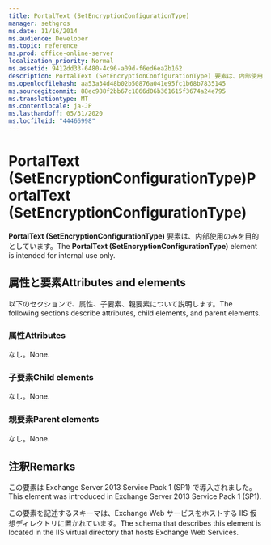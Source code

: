 ```yaml
---
title: PortalText (SetEncryptionConfigurationType)
manager: sethgros
ms.date: 11/16/2014
ms.audience: Developer
ms.topic: reference
ms.prod: office-online-server
localization_priority: Normal
ms.assetid: 9412dd33-6480-4c96-a09d-f6ed6ea2b162
description: PortalText (SetEncryptionConfigurationType) 要素は、内部使用のみを目的としています。
ms.openlocfilehash: aa53a34d48b02b50876a041e95fc1b68b7835145
ms.sourcegitcommit: 88ec988f2bb67c1866d06b361615f3674a24e795
ms.translationtype: MT
ms.contentlocale: ja-JP
ms.lasthandoff: 05/31/2020
ms.locfileid: "44466998"
---
```

# <a name="portaltext-setencryptionconfigurationtype"></a><span data-ttu-id="ab984-103">PortalText (SetEncryptionConfigurationType)</span><span class="sxs-lookup"><span data-stu-id="ab984-103">PortalText (SetEncryptionConfigurationType)</span></span>

<span data-ttu-id="ab984-104">**PortalText (SetEncryptionConfigurationType)** 要素は、内部使用のみを目的としています。</span><span class="sxs-lookup"><span data-stu-id="ab984-104">The **PortalText (SetEncryptionConfigurationType)** element is intended for internal use only.</span></span> 

## <a name="attributes-and-elements"></a><span data-ttu-id="ab984-105">属性と要素</span><span class="sxs-lookup"><span data-stu-id="ab984-105">Attributes and elements</span></span>

<span data-ttu-id="ab984-106">以下のセクションで、属性、子要素、親要素について説明します。</span><span class="sxs-lookup"><span data-stu-id="ab984-106">The following sections describe attributes, child elements, and parent elements.</span></span>
  
### <a name="attributes"></a><span data-ttu-id="ab984-107">属性</span><span class="sxs-lookup"><span data-stu-id="ab984-107">Attributes</span></span>

<span data-ttu-id="ab984-108">なし。</span><span class="sxs-lookup"><span data-stu-id="ab984-108">None.</span></span>
  
### <a name="child-elements"></a><span data-ttu-id="ab984-109">子要素</span><span class="sxs-lookup"><span data-stu-id="ab984-109">Child elements</span></span>

<span data-ttu-id="ab984-110">なし。</span><span class="sxs-lookup"><span data-stu-id="ab984-110">None.</span></span>
  
### <a name="parent-elements"></a><span data-ttu-id="ab984-111">親要素</span><span class="sxs-lookup"><span data-stu-id="ab984-111">Parent elements</span></span>

<span data-ttu-id="ab984-112">なし。</span><span class="sxs-lookup"><span data-stu-id="ab984-112">None.</span></span>
  
## <a name="remarks"></a><span data-ttu-id="ab984-113">注釈</span><span class="sxs-lookup"><span data-stu-id="ab984-113">Remarks</span></span>

<span data-ttu-id="ab984-114">この要素は Exchange Server 2013 Service Pack 1 (SP1) で導入されました。</span><span class="sxs-lookup"><span data-stu-id="ab984-114">This element was introduced in Exchange Server 2013 Service Pack 1 (SP1).</span></span>
  
<span data-ttu-id="ab984-115">この要素を記述するスキーマは、Exchange Web サービスをホストする IIS 仮想ディレクトリに置かれています。</span><span class="sxs-lookup"><span data-stu-id="ab984-115">The schema that describes this element is located in the IIS virtual directory that hosts Exchange Web Services.</span></span>
  

